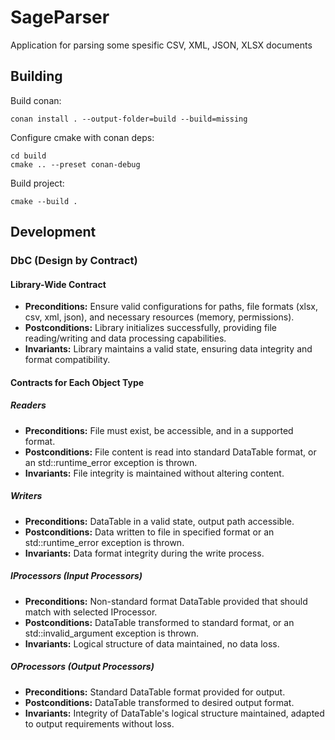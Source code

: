 # SageParser

Application for parsing some spesific CSV, XML, JSON, XLSX documents

## Building 

Build conan:
```
conan install . --output-folder=build --build=missing
```

Configure cmake with conan deps:
```
cd build
cmake .. --preset conan-debug
```

Build project:
```
cmake --build .
```

## Development

### DbC (Design by Contract)

#### Library-Wide Contract
- **Preconditions:** Ensure valid configurations for paths, file formats (xlsx, csv, xml, json), and necessary resources (memory, permissions).
- **Postconditions:** Library initializes successfully, providing file reading/writing and data processing capabilities.
- **Invariants:** Library maintains a valid state, ensuring data integrity and format compatibility.

#### Contracts for Each Object Type

##### Readers
- **Preconditions:** File must exist, be accessible, and in a supported format.
- **Postconditions:** File content is read into standard DataTable format, or an std::runtime_error exception is thrown.
- **Invariants:** File integrity is maintained without altering content.

##### Writers
- **Preconditions:** DataTable in a valid state, output path accessible.
- **Postconditions:** Data written to file in specified format or an std::runtime_error exception is thrown.
- **Invariants:** Data format integrity during the write process.

##### IProcessors (Input Processors)
- **Preconditions:** Non-standard format DataTable provided that should match with selected IProcessor.
- **Postconditions:** DataTable transformed to standard format, or an std::invalid_argument exception is thrown.
- **Invariants:** Logical structure of data maintained, no data loss.

##### OProcessors (Output Processors)
- **Preconditions:** Standard DataTable format provided for output.
- **Postconditions:** DataTable transformed to desired output format.
- **Invariants:** Integrity of DataTable's logical structure maintained, adapted to output requirements without loss.
